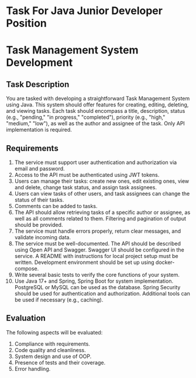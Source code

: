 # Task For Java Junior Developer Position

# Task Management System Development

## Task Description
You are tasked with developing a straightforward Task Management System using Java. This system should offer features for creating, editing, deleting, and viewing tasks. Each task should encompass a title, description, status (e.g., "pending," "in progress," "completed"), priority (e.g., "high," "medium," "low"), as well as the author and assignee of the task. Only API implementation is required.

## Requirements
1. The service must support user authentication and authorization via email and password.
2. Access to the API must be authenticated using JWT tokens.
3. Users can manage their tasks: create new ones, edit existing ones, view and delete, change task status, and assign task assignees.
4. Users can view tasks of other users, and task assignees can change the status of their tasks.
5. Comments can be added to tasks.
6. The API should allow retrieving tasks of a specific author or assignee, as well as all comments related to them. Filtering and pagination of output should be provided.
7. The service must handle errors properly, return clear messages, and validate incoming data.
8. The service must be well-documented. The API should be described using Open API and Swagger. Swagger UI should be configured in the service. A README with instructions for local project setup must be written. Development environment should be set up using docker-compose.
9. Write several basic tests to verify the core functions of your system.
10. Use Java 17+ and Spring, Spring Boot for system implementation. PostgreSQL or MySQL can be used as the database. Spring Security should be used for authentication and authorization. Additional tools can be used if necessary (e.g., caching).

## Evaluation
The following aspects will be evaluated:
1. Compliance with requirements.
2. Code quality and cleanliness.
3. System design and use of OOP.
4. Presence of tests and their coverage.
5. Error handling.
